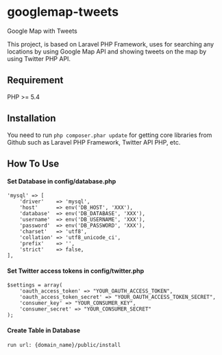 googlemap-tweets
======================
Google Map with Tweets

This project, is based on Laravel PHP Framework, uses for searching any locations by using Google Map API and showing tweets on the map by using Twitter PHP API.

Requirement
------------
PHP >= 5.4

Installation
------------

You need to run `php composer.phar update` for getting core libraries from Github such as Laravel PHP Framework, Twitter API PHP, etc.

How To Use
------
#### Set Database in config/database.php ####
	'mysql' => [
		'driver'    => 'mysql',
		'host'      => env('DB_HOST', 'XXX'),
		'database'  => env('DB_DATABASE', 'XXX'),
		'username'  => env('DB_USERNAME', 'XXX'),
		'password'  => env('DB_PASSWORD', 'XXX'),
		'charset'   => 'utf8',
		'collation' => 'utf8_unicode_ci',
		'prefix'    => '',
		'strict'    => false,
	],

#### Set Twitter access tokens in config/twitter.php ####

    $settings = array(
        'oauth_access_token' => "YOUR_OAUTH_ACCESS_TOKEN",
        'oauth_access_token_secret' => "YOUR_OAUTH_ACCESS_TOKEN_SECRET",
        'consumer_key' => "YOUR_CONSUMER_KEY",
        'consumer_secret' => "YOUR_CONSUMER_SECRET"
    );
	
#### Create Table in Database ####
	run url: {domain_name}/public/install

